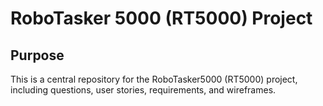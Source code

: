 # RoboTasker 5000 (RT5000) Project 

## Purpose 

This is a central repository for the RoboTasker5000 (RT5000) project, including questions, user stories, requirements, and wireframes. 




